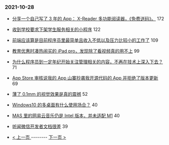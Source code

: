 ### 2021-10-28 
- [分享一个自己写了 3 年的 App： X-Reader 多功能阅读器，《免费送码》。](https://www.v2ex.com/t/811102) 172
- [收到学校要求下架学生服务相关的小程序](https://www.v2ex.com/t/811121) 122
- [前端应该算是目前程序员里最简单且收入不低以及压力比较小的工作了](https://www.v2ex.com/t/811122) 109
- [教育优惠时凑热闹买的 iPad pro，发现除了看视频真的用不上](https://www.v2ex.com/t/811128) 99
- [为什么程序员到一定年纪开始关注管理相关的内容，不再在技术上深入下去？](https://www.v2ex.com/t/811237) 71
- [App Store 审核说我的 App 山寨抄袭我开源代码的 App 并拒绝了版本更新](https://www.v2ex.com/t/811123) 69
- [薄了 0.1mm 的视觉效果是真的震撼](https://www.v2ex.com/t/811201) 52
- [Windows10 的多桌面有什么使用场合？](https://www.v2ex.com/t/811060) 40
- [MAS 里的网易云音乐仍是 Intel 版本，并未适配 M1](https://www.v2ex.com/t/811105) 40
- [听闻微信开发者文档很差](https://www.v2ex.com/t/811162) 39 

- [ < 上一页 ](https://github.com/able8/v2ex-hot-record/blob/master/2021-10-27.md) -------- [ 下一页 > ](https://github.com/able8/v2ex-hot-record/blob/master/2021-10-29.md)